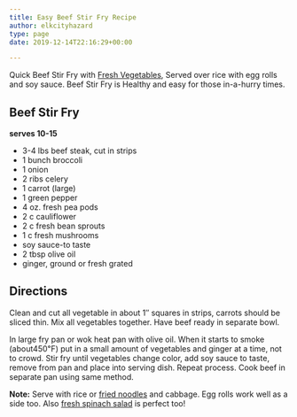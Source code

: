 ```yaml
---
title: Easy Beef Stir Fry Recipe
author: elkcityhazard
type: page
date: 2019-12-14T22:16:29+00:00

---
```

Quick Beef Stir Fry with [Fresh Vegetables][1], Served over rice with egg rolls and soy sauce. Beef Stir Fry is Healthy and easy for those in-a-hurry times.

## Beef Stir Fry

 **serves 10-15**

  * 3-4 lbs beef steak, cut in strips
  * 1 bunch broccoli
  * 1 onion
  * 2 ribs celery
  * 1 carrot (large)
  * 1 green pepper
  * 4 oz. fresh pea pods
  * 2 c cauliflower
  * 2 c fresh bean sprouts
  * 1 c fresh mushrooms
  * soy sauce-to taste
  * 2 tbsp olive oil
  * ginger, ground or fresh grated

## Directions

Clean and cut all vegetable in about 1&#8243; squares in strips, carrots should be sliced thin. Mix all vegetables together. Have beef ready in separate bowl.

In large fry pan or wok heat pan with olive oil. When it starts to smoke (about450&#8457;) put in a small amount of vegetables and ginger at a time, not to crowd. Stir fry until vegetables change color, add soy sauce to taste, remove from pan and place into serving dish. Repeat process. Cook beef in separate pan using same method.

**Note:** Serve with rice or <a href="/wordpress/chef-franks-seasoning-recipes/quick-and-easy-egg-noodle-recipe/" rel="noopener noreferrer" target="_blank">fried noodles</a> and cabbage. Egg rolls work well as a side too. Also <a href="/wordpress/vegetables-and-salad-recipes/" rel="noopener noreferrer" target="_blank">fresh spinach salad</a> is perfect too!

 [1]: /wordpress/hot-vegetables/